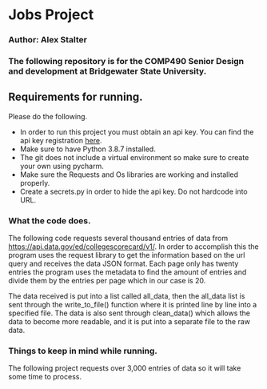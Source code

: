 # Jobs Project
### Author: Alex Stalter
### The following repository is for the COMP490 Senior Design and development at Bridgewater State University.

## Requirements for running.

Please do the following.

- In order to run this project you must obtain an api key. You can find the api key registration [here](https://api.data.gov/signup/).
- Make sure to have Python 3.8.7 installed.
- The git does not include a virtual environment so make sure to create your own using pycharm.   
- Make sure the Requests and Os libraries are working and installed properly.
- Create a secrets.py in order to hide the api key. Do not hardcode into URL.

### What the code does.

The following code requests several thousand entries of data from https://api.data.gov/ed/collegescorecard/v1/. In order 
to accomplish this the program uses the request library to get the information based on the url query and receives the data
JSON format. Each page only has twenty entries the program uses the metadata to find the amount of entries and divide
them by the entries per page which in our case is 20. 

The data received is put into a list called all_data, then the all_data list is sent through the write_to_file() function
where it is printed line by line into a specified file. The data is also sent through clean_data() which allows the data
to become more readable, and it is put into a separate file to the raw data.

### Things to keep in mind while running.

The following project requests over 3,000 entries of data so it will take some time to process.